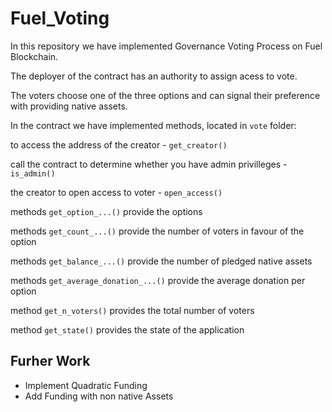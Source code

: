 # Fuel_Voting

In this repository we have implemented Governance Voting Process on Fuel Blockchain.

The deployer of the contract has an authority to assign acess to vote.

The voters choose one of the three options and can signal their preference with providing native assets.

In the contract we have implemented methods, located in ```vote``` folder:

to access the address of the creator - ```get_creator()```

call the contract to determine whether you have admin privilleges - ```is_admin()```

the creator to open access to voter - ```open_access()```

methods ```get_option_...()``` provide the options

methods ```get_count_...()``` provide the number of voters in favour of the option

methods ```get_balance_...()``` provide the number of pledged native assets

methods ```get_average_donation_...()``` provide the average donation per option

method ```get_n_voters()```  provides the total number of voters

method ```get_state()``` provides the state of the application

## Furher Work

- Implement Quadratic Funding
- Add Funding with non native Assets
